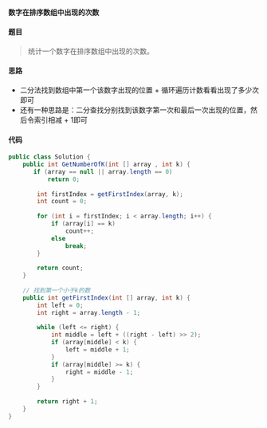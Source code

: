 #### 数字在排序数组中出现的次数

#### 题目
>  统计一个数字在排序数组中出现的次数。

#### 思路 
-  二分法找到数组中第一个该数字出现的位置 + 循环遍历计数看看出现了多少次即可
-  还有一种思路是：二分查找分别找到该数字第一次和最后一次出现的位置，然后令索引相减 + 1即可

#### 代码

```java
public class Solution {
    public int GetNumberOfK(int [] array , int k) {
       if (array == null || array.length == 0)
           return 0;
        
        int firstIndex = getFirstIndex(array, k);
        int count = 0;
        
        for (int i = firstIndex; i < array.length; i++) {
            if (array[i] == k)
                count++;
            else
                break;
        }
        
        return count;
    }
    
    // 找到第一个小于k的数
    public int getFirstIndex(int [] array, int k) {
        int left = 0;
        int right = array.length - 1;
        
        while (left <= right) {
            int middle = left + ((right - left) >> 2);
            if (array[middle] < k) {
                left = middle + 1;
            }
            if (array[middle] >= k) {
                right = middle - 1;
            }
        }
        
        return right + 1;
    }
}
```
